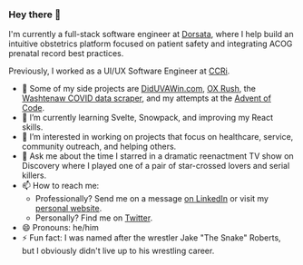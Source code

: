 ### Hey there 👋

I'm currently a full-stack software engineer at [Dorsata](http://www.dorsata.com), where I help build an intuitive obstetrics platform focused on patient safety and integrating ACOG prenatal record best practices.

Previously, I worked as a UI/UX Software Engineer at [CCRi](http://www.ccri.com).

- 🔭 Some of my side projects are [DidUVAWin.com](http://www.diduvawin.com), [OX Rush](https://ox-rush.herokuapp.com/), the [Washtenaw COVID data scraper](https://github.com/jdk2pq/washtenaw-covid-tracker/tree/master/data), and my attempts at the [Advent of Code](http://adventofcode.com).
- 🌱 I’m currently learning Svelte, Snowpack, and improving my React skills.
- 👯 I’m interested in working on projects that focus on healthcare, service, community outreach, and helping others.
- 💬 Ask me about the time I starred in a dramatic reenactment TV show on Discovery where I played one of a pair of star-crossed lovers and serial killers.
- 📫 How to reach me:
  - Professionally? Send me on a message [on LinkedIn](https://www.linkedin.com/in/jakekenneally) or visit my [personal website](https://jakekenneally.com).
  - Personally? Find me on [Twitter](https://twitter.com/jakeapher).
- 😄 Pronouns: he/him
- ⚡ Fun fact: I was named after the wrestler Jake "The Snake" Roberts, but I obviously didn't live up to his wrestling career.
